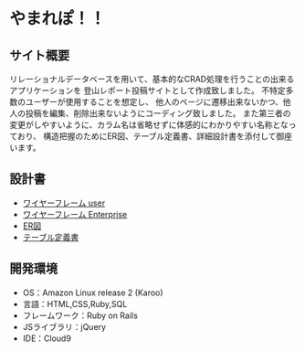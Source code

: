 # やまれぽ！！

## サイト概要
リレーショナルデータベースを用いて、基本的なCRAD処理を行うことの出来るアプリケーションを
登山レポート投稿サイトとして作成致しました。
不特定多数のユーザーが使用することを想定し、
他人のページに遷移出来ないかつ、他人の投稿を編集、削除出来ないようにコーディング致しました。
また第三者の変更がしやすいように、カラム名は省略せずに体感的にわかりやすい名称となっており、
構造把握のためにER図、テーブル定義書、詳細設計書を添付して御座います。


## 設計書
- [ワイヤーフレーム user](https://drive.google.com/file/d/18fCcj_lTY-KLA_iTveCKI_30RGQEEvod/view?usp=sharing)
- [ワイヤーフレーム Enterprise](https://drive.google.com/file/d/1CxqB2U9vOtWPYG0k-evuhg8Z6qe8jkR_/view?usp=sharing)
- [ER図](https://drive.google.com/file/d/124Dpne8TsEOC2Ym06z4edcPReTgZSs_8/view?usp=sharing)
- [テーブル定義書](https://docs.google.com/spreadsheets/d/185o6gfScVRTZrTMi7lMv-KOn7MLL5uKzFwAr6t_cvx8/edit?usp=sharing)


## 開発環境
- OS：Amazon Linux release 2 (Karoo)
- 言語：HTML,CSS,Ruby,SQL
- フレームワーク：Ruby on Rails
- JSライブラリ：jQuery
- IDE：Cloud9
